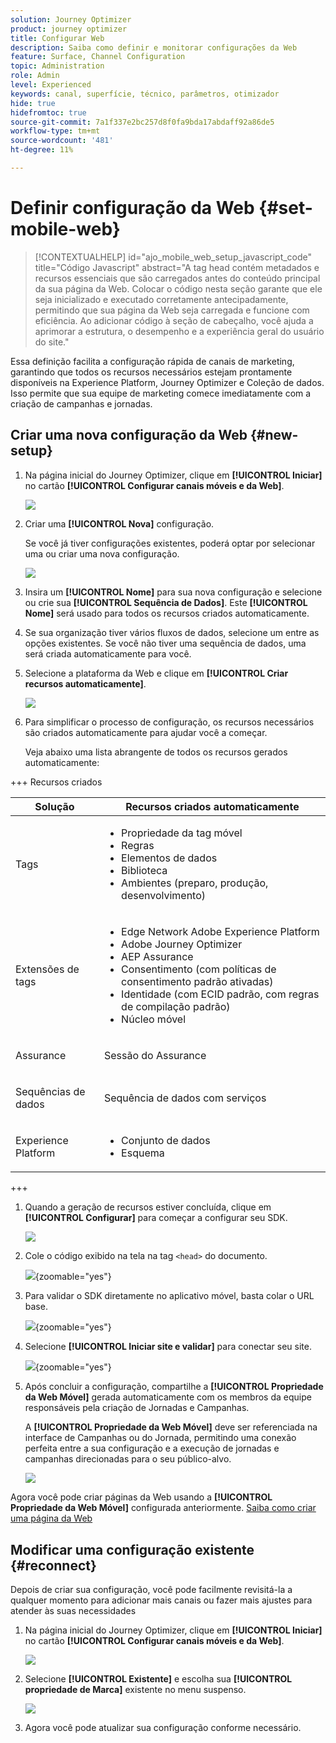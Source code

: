 ```yaml
---
solution: Journey Optimizer
product: journey optimizer
title: Configurar Web
description: Saiba como definir e monitorar configurações da Web
feature: Surface, Channel Configuration
topic: Administration
role: Admin
level: Experienced
keywords: canal, superfície, técnico, parâmetros, otimizador
hide: true
hidefromtoc: true
source-git-commit: 7a1f337e2bc257d8f0fa9bda17abdaff92a86de5
workflow-type: tm+mt
source-wordcount: '481'
ht-degree: 11%

---
```


# Definir configuração da Web {#set-mobile-web}

>[!CONTEXTUALHELP]
>id="ajo_mobile_web_setup_javascript_code"
>title="Código Javascript"
>abstract="A tag head contém metadados e recursos essenciais que são carregados antes do conteúdo principal da sua página da Web. Colocar o código nesta seção garante que ele seja inicializado e executado corretamente antecipadamente, permitindo que sua página da Web seja carregada e funcione com eficiência. Ao adicionar código à seção de cabeçalho, você ajuda a aprimorar a estrutura, o desempenho e a experiência geral do usuário do site."

Essa definição facilita a configuração rápida de canais de marketing, garantindo que todos os recursos necessários estejam prontamente disponíveis na Experience Platform, Journey Optimizer e Coleção de dados. Isso permite que sua equipe de marketing comece imediatamente com a criação de campanhas e jornadas.

## Criar uma nova configuração da Web {#new-setup}

1. Na página inicial do Journey Optimizer, clique em **[!UICONTROL Iniciar]** no cartão **[!UICONTROL Configurar canais móveis e da Web]**.

   ![](assets/guided-setup-config-1.png)

1. Criar uma **[!UICONTROL Nova]** configuração.

   Se você já tiver configurações existentes, poderá optar por selecionar uma ou criar uma nova configuração.

   ![](assets/guided-setup-config-2.png)

1. Insira um **[!UICONTROL Nome]** para sua nova configuração e selecione ou crie sua **[!UICONTROL Sequência de Dados]**. Este **[!UICONTROL Nome]** será usado para todos os recursos criados automaticamente.

1. Se sua organização tiver vários fluxos de dados, selecione um entre as opções existentes. Se você não tiver uma sequência de dados, uma será criada automaticamente para você.

1. Selecione a plataforma da Web e clique em **[!UICONTROL Criar recursos automaticamente]**.

   ![](assets/guided-setup-config-5.png)

1. Para simplificar o processo de configuração, os recursos necessários são criados automaticamente para ajudar você a começar.

   Veja abaixo uma lista abrangente de todos os recursos gerados automaticamente:

+++ Recursos criados

   <table>
    <thead>
    <tr>
    <th><strong>Solução</strong></th>
    <th><strong>Recursos criados automaticamente</strong></th>
    </tr>
    </thead>
    <tbody>
    <tr>
    </tr>
    <tr>
    <td>
    <p>Tags</p>
    </td>
    <td>
    <ul>
    <li>Propriedade da tag móvel</li>
    <li>Regras</li>
    <li>Elementos de dados</li>
    <li>Biblioteca</li>
    <li>Ambientes (preparo, produção, desenvolvimento)</li>
    </ul>
    </td>
    </tr>
    <tr>
    <td>
    <p>Extensões de tags</p>
    </td>
    <td>
    <ul>
    <li>Edge Network Adobe Experience Platform</li>
    <li>Adobe Journey Optimizer</li>
    <li>AEP Assurance</li>
    <li>Consentimento (com políticas de consentimento padrão ativadas)</li>
    <li>Identidade (com ECID padrão, com regras de compilação padrão)</li>
    <li>Núcleo móvel</li>
    </ul>
    </td>
    </tr>
    <tr>
    <td>
    <p>Assurance</p>
    </td>
    <td>
    <p>Sessão do Assurance</p>
    </td>
    </tr>
    <tr>
    <td>
    <p>Sequências de dados</p>
    </td>
    <td>
    <p>Sequência de dados com serviços</p>
    </td>
    </tr>
    <tr>
    <td>
    <p>Experience Platform</p>
    </td>
    <td>
    <ul>
    <li>Conjunto de dados</li>
    <li>Esquema</li>
    </ul>
    </td>
    </tr>
    </tbody>
    </table>

+++

1. Quando a geração de recursos estiver concluída, clique em **[!UICONTROL Configurar]** para começar a configurar seu SDK.

   ![](assets/guided-setup-config-web-1.png)

1. Cole o código exibido na tela na tag `<head>` do documento.

   ![](assets/guided-setup-config-web-2.png){zoomable="yes"}

1. Para validar o SDK diretamente no aplicativo móvel, basta colar o URL base.

   ![](assets/guided-setup-config-web-3.png){zoomable="yes"}

1. Selecione **[!UICONTROL Iniciar site e validar]** para conectar seu site.

   ![](assets/guided-setup-config-web-4.png){zoomable="yes"}

1. Após concluir a configuração, compartilhe a **[!UICONTROL Propriedade da Web Móvel]** gerada automaticamente com os membros da equipe responsáveis pela criação de Jornadas e Campanhas.

   A **[!UICONTROL Propriedade da Web Móvel]** deve ser referenciada na interface de Campanhas ou do Jornada, permitindo uma conexão perfeita entre a sua configuração e a execução de jornadas e campanhas direcionadas para o seu público-alvo.

   ![](assets/guided-setup-config-ios-8.png)

Agora você pode criar páginas da Web usando a **[!UICONTROL Propriedade da Web Móvel]** configurada anteriormente. [Saiba como criar uma página da Web](../web/create-web.md)

## Modificar uma configuração existente {#reconnect}

Depois de criar sua configuração, você pode facilmente revisitá-la a qualquer momento para adicionar mais canais ou fazer mais ajustes para atender às suas necessidades

1. Na página inicial do Journey Optimizer, clique em **[!UICONTROL Iniciar]** no cartão **[!UICONTROL Configurar canais móveis e da Web]**.

   ![](assets/guided-setup-config-1.png)

1. Selecione **[!UICONTROL Existente]** e escolha sua **[!UICONTROL propriedade de Marca]** existente no menu suspenso.

   ![](assets/guided-setup-config-web-5.png)

1. Agora você pode atualizar sua configuração conforme necessário.
